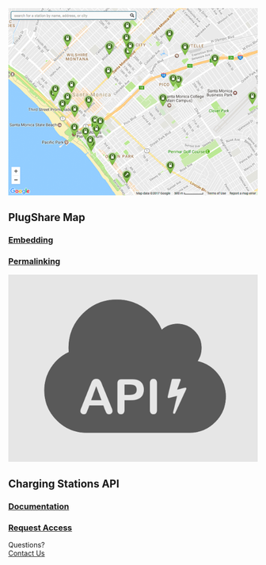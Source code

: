 <section id="map">
  <a href="embedding">
    <img src="embed.png">
  </a>
  <h2>PlugShare Map</h2>
  <a href="embedding"><h3>Embedding</h3></a>
  <a href="permalinking"><h3>Permalinking</h3></a>
</section>
<section id="api">
  <a href="docs">
    <img src="api.png">
  </a>
  <h2>Charging Stations API</h2>
  <a href="docs"><h3>Documentation</h3></a>
  <a href="request-access"><h3>Request Access</h3></a>
</section>
<div id="cta">
  <div class="prompt">
    Questions?
  </div>
  <div class="button">
    <a href="contact">Contact Us</a>
  </div>
</div>